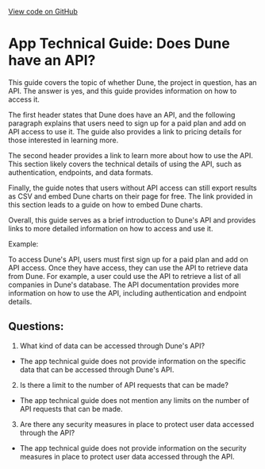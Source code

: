 [View code on GitHub](https://dune.com/docs/reference/faq/does-dune-have-an-api.md)

# App Technical Guide: Does Dune have an API?

This guide covers the topic of whether Dune, the project in question, has an API. The answer is yes, and this guide provides information on how to access it. 

The first header states that Dune does have an API, and the following paragraph explains that users need to sign up for a paid plan and add on API access to use it. The guide also provides a link to pricing details for those interested in learning more. 

The second header provides a link to learn more about how to use the API. This section likely covers the technical details of using the API, such as authentication, endpoints, and data formats. 

Finally, the guide notes that users without API access can still export results as CSV and embed Dune charts on their page for free. The link provided in this section leads to a guide on how to embed Dune charts. 

Overall, this guide serves as a brief introduction to Dune's API and provides links to more detailed information on how to access and use it. 

Example: 

To access Dune's API, users must first sign up for a paid plan and add on API access. Once they have access, they can use the API to retrieve data from Dune. For example, a user could use the API to retrieve a list of all companies in Dune's database. The API documentation provides more information on how to use the API, including authentication and endpoint details.
## Questions: 
 1. What kind of data can be accessed through Dune's API?
- The app technical guide does not provide information on the specific data that can be accessed through Dune's API.

2. Is there a limit to the number of API requests that can be made?
- The app technical guide does not mention any limits on the number of API requests that can be made.

3. Are there any security measures in place to protect user data accessed through the API?
- The app technical guide does not provide information on the security measures in place to protect user data accessed through the API.
